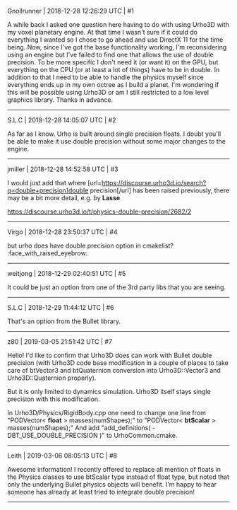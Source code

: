 Gnollrunner | 2018-12-28 12:26:29 UTC | #1

A while back I asked one question here having to do with using Urho3D with my voxel planetary engine. At that time I wasn't sure if it could do everything I wanted so I chose to go ahead and use DirectX 11 for the time being. Now, since I've got the base functionality working, I'm reconsidering using an engine but I've failed to find one that allows the use of double precision. To be more specific I don't need it (or want it) on the GPU, but everything on the CPU (or at least a lot of things) have to be in double. In addition to that I need to be able to handle the physics myself since everything ends up in my own octree as I build a planet. I'm wondering if this will be possible using Urho3D or am I still restricted to a low level graphics library. Thanks in advance.

-------------------------

S.L.C | 2018-12-28 14:05:07 UTC | #2

As far as I know. Urho is built around single precision floats. I doubt you'll be able to make it use double precision without some major changes to the engine.

-------------------------

jmiller | 2018-12-28 14:52:58 UTC | #3

I would just add that where [url=https://discourse.urho3d.io/search?q=double+precision]double precision[/url] has been raised previously, there may be a bit more detail, e.g. by **Lasse**

https://discourse.urho3d.io/t/physics-double-precision/2682/2

-------------------------

Virgo | 2018-12-28 23:50:37 UTC | #4

but urho does have double precision option in cmakelist? :face_with_raised_eyebrow:

-------------------------

weitjong | 2018-12-29 02:40:51 UTC | #5

It could be just an option from one of the 3rd party libs that you are seeing.

-------------------------

S.L.C | 2018-12-29 11:44:12 UTC | #6

That's an option from the Bullet library.

-------------------------

z80 | 2019-03-05 21:51:42 UTC | #7

Hello! I'd like to confirm that Urho3D does can work with Bullet double precision (with Urho3D code base modification in a couple of places to take care of btVector3 and btQuaternion conversion into Urho3D::Vector3 and Urho3D::Quaternion properly).

But it is only limited to dynamics simulation. Urho3D itself stays single precision with this modification.

In Urho3D/Physics/RigidBody.cpp one need to change one line
from "PODVector< **float** > masses(numShapes);" to "PODVector< **btScalar** > masses(numShapes);"
And add "add_definitions( -DBT_USE_DOUBLE_PRECISION )" to UrhoCommon.cmake.

-------------------------

Leith | 2019-03-06 08:05:13 UTC | #8

Awesome information! I recently offered to replace all mention of floats in the Physics classes to use btScalar type instead of float type, but noted that only the underlying Bullet physics objects will benefit. I'm happy to hear someone has already at least tried to integrate double precision!

-------------------------

